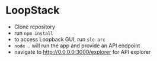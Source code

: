 # LoopStack

- Clone repository
- run `npm install`
- to access Loopback GUI, run `slc arc`
- `node .` will run the app and provide an API endpoint
- navigate to http://0.0.0.0:3000/explorer for API explorer
